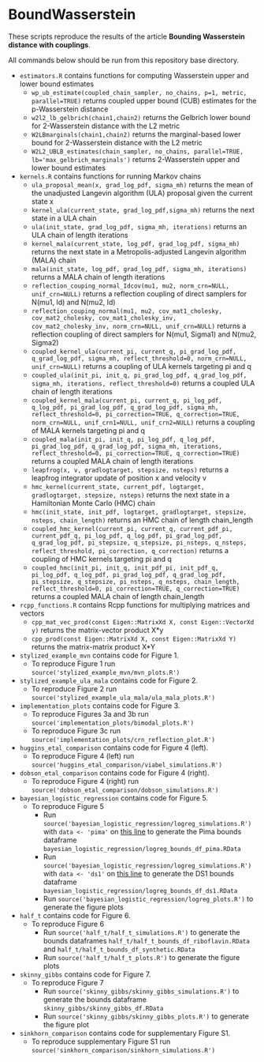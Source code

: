 # BoundWasserstein

These scripts reproduce the results of the article **Bounding Wasserstein distance with couplings**. 

All commands below should be run from this repository base directory.
- `estimators.R` contains functions for computing Wasserstein upper and lower bound estimates
    - `wp_ub_estimate(coupled_chain_sampler, no_chains, p=1, metric, parallel=TRUE)` returns coupled upper bound (CUB) estimates for the p-Wasserstein distance
    - `w2l2_lb_gelbrich(chain1,chain2)` returns the Gelbrich lower bound for 2-Wasserstein distance with the L2 metric
    - `W2LBmarginals(chain1,chain2)` returns the marginal-based lower bound for 2-Wasserstein distance with the L2 metric
    - `W2L2_UBLB_estimates(chain_sampler, no_chains, parallel=TRUE, lb='max_gelbrich_marginals')` returns 2-Wasserstein upper and lower bound estimates
- `kernels.R` contains functions for running Markov chains
    - `ula_proposal_mean(x, grad_log_pdf, sigma_mh)` returns the mean of the unadjusted Langevin algorithm (ULA) proposal given the current state x
    - `kernel_ula(current_state, grad_log_pdf,sigma_mh)` returns the next state in a ULA chain
    - `ula(init_state, grad_log_pdf, sigma_mh, iterations)` returns an ULA chain of length iterations
    - `kernel_mala(current_state, log_pdf, grad_log_pdf, sigma_mh)` returns the next state in a Metropolis-adjusted Langevin algorithm (MALA) chain
    - `mala(init_state, log_pdf, grad_log_pdf, sigma_mh, iterations)` returns a MALA chain of length iterations
    - `reflection_couping_normal_Idcov(mu1, mu2, norm_crn=NULL, unif_crn=NULL)` returns a reflection coupling of direct samplers for N(mu1, Id) and N(mu2, Id)
    - `reflection_couping_normal(mu1, mu2, cov_mat1_cholesky, cov_mat2_cholesky, cov_mat1_cholesky_inv, cov_mat2_cholesky_inv, norm_crn=NULL, unif_crn=NULL)` returns a reflection coupling of direct samplers for N(mu1, Sigma1) and N(mu2, Sigma2)
    - `coupled_kernel_ula(current_pi, current_q, pi_grad_log_pdf, q_grad_log_pdf, sigma_mh, reflect_threshold=0, norm_crn=NULL, unif_crn=NULL)` returns a coupling of ULA kernels targeting pi and q
    - `coupled_ula(init_pi, init_q, pi_grad_log_pdf, q_grad_log_pdf, sigma_mh, iterations, reflect_threshold=0)` returns a coupled ULA chain of length iterations
    - `coupled_kernel_mala(current_pi, current_q, pi_log_pdf, q_log_pdf, pi_grad_log_pdf, q_grad_log_pdf, sigma_mh, reflect_threshold=0, pi_correction=TRUE, q_correction=TRUE, norm_crn=NULL, unif_crn1=NULL, unif_crn2=NULL)` returns a coupling of MALA kernels targeting pi and q
    -  `coupled_mala(init_pi, init_q, pi_log_pdf, q_log_pdf, pi_grad_log_pdf, q_grad_log_pdf, sigma_mh, iterations, reflect_threshold=0, pi_correction=TRUE, q_correction=TRUE)` returns a coupled MALA chain of length iterations
    -  `leapfrog(x, v, gradlogtarget, stepsize, nsteps)` returns a leapfrog integrator update of position x and velocity v
    -  `hmc_kernel(current_state, current_pdf, logtarget, gradlogtarget, stepsize, nsteps)` returns the next state in a Hamiltonian Monte Carlo (HMC) chain
    -  `hmc(init_state, init_pdf, logtarget, gradlogtarget, stepsize, nsteps, chain_length)` returns an HMC chain of length chain_length
    -  `coupled_hmc_kernel(current_pi, current_q, current_pdf_pi, current_pdf_q, pi_log_pdf, q_log_pdf, pi_grad_log_pdf, q_grad_log_pdf, pi_stepsize, q_stepsize, pi_nsteps, q_nsteps, reflect_threshold, pi_correction, q_correction)` returns a coupling of HMC kernels targeting pi and q
    -  `coupled_hmc(init_pi, init_q, init_pdf_pi, init_pdf_q, 
           pi_log_pdf, q_log_pdf, pi_grad_log_pdf, q_grad_log_pdf,
           pi_stepsize, q_stepsize, pi_nsteps, q_nsteps,
           chain_length, reflect_threshold=0,
           pi_correction=TRUE, q_correction=TRUE)` returns a coupled MALA chain of length chain_length
- `rcpp_functions.R` contains Rcpp functions for multiplying matrices and vectors
    - `cpp_mat_vec_prod(const Eigen::MatrixXd X, const Eigen::VectorXd y)` returns the matrix-vector product X*y
    - `cpp_prod(const Eigen::MatrixXd X, const Eigen::MatrixXd Y)` returns the matrix-matrix product X*Y
-	`stylized_example_mvn` contains code for Figure 1.
    - To reproduce Figure 1 run `source('stylized_example_mvn/mvn_plots.R')`
-	`stylized_example_ula_mala` contains code for Figure 2.
    - To reproduce Figure 2 run `source('stylized_example_ula_mala/ula_mala_plots.R')`
-	`implementation_plots` contains code for Figure 3.
    - To reproduce Figures 3a and 3b run `source('implementation_plots/bimodal_plots.R')`
    - To reproduce Figure 3c run `source('implementation_plots/crn_reflection_plot.R')`
-	`huggins_etal_comparison` contains code for Figure 4 (left).
    - To reproduce Figure 4 (left) run `source('huggins_etal_comparison/viabel_simulations.R')`
-	`dobson_etal_comparison` contains code for Figure 4 (right).
    - To reproduce Figure 4 (right) run `source('dobson_etal_comparison/dobson_simulations.R')`
-	`bayesian_logistic_regression` contains code for Figure 5.
    - To reproduce Figure 5
        - Run `source('bayesian_logistic_regression/logreg_simulations.R')` with `data <- 'pima'` on [this line](https://github.com/AnonPaperCode/BoundWasserstein/blob/main/bayesian_logistic_regression/logreg_simulations.R#L38) to generate the Pima bounds dataframe `bayesian_logistic_regression/logreg_bounds_df_pima.RData`
        - Run `source('bayesian_logistic_regression/logreg_simulations.R')` with `data <- 'ds1'` on [this line](https://github.com/AnonPaperCode/BoundWasserstein/blob/main/bayesian_logistic_regression/logreg_simulations.R#L38) to generate the DS1 bounds dataframe `bayesian_logistic_regression/logreg_bounds_df_ds1.RData`
        - Run `source('bayesian_logistic_regression/logreg_plots.R')` to generate the figure plots
-	`half_t` contains code for Figure 6.
    - To reproduce Figure 6
        - Run `source('half_t/half_t_simulations.R')` to generate the bounds dataframes `half_t/half_t_bounds_df_riboflavin.RData` and `half_t/half_t_bounds_df_synthetic.RData`
        - Run `source('half_t/half_t_plots.R')` to generate the figure plots
-	`skinny_gibbs` contains code for Figure 7.
    - To reproduce Figure 7
        - Run `source('skinny_gibbs/skinny_gibbs_simulations.R')` to generate the bounds dataframe `skinny_gibbs/skinny_gibbs_df.RData`
        - Run `source('skinny_gibbs/skinny_gibbs_plots.R')` to generate the figure plot
-	`sinkhorn_comparison` contains code for supplementary Figure S1.
    - To reproduce supplementary Figure S1 run `source('sinkhorn_comparison/sinkhorn_simulations.R')`


